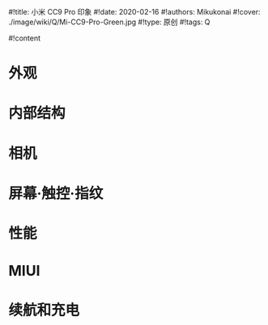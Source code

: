 
#!title:    小米 CC9 Pro 印象
#!date:     2020-02-16
#!authors:  Mikukonai
#!cover:    ./image/wiki/Q/Mi-CC9-Pro-Green.jpg
#!type:     原创
#!tags:     Q


#!content

# 外观

# 内部结构

# 相机

# 屏幕·触控·指纹

# 性能

# MIUI

# 续航和充电



